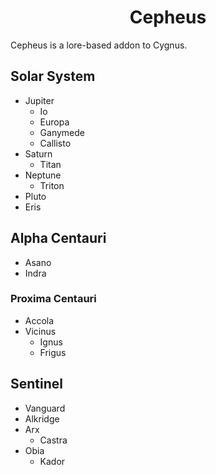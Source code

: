 # <div align="center">Cepheus</div>
Cepheus is a lore-based addon to Cygnus.

## Solar System
- Jupiter
  - Io
  - Europa
  - Ganymede
  - Callisto
- Saturn
  - Titan
- Neptune
  - Triton
- Pluto
- Eris

## Alpha Centauri
- Asano
- Indra

### Proxima Centauri
- Accola
- Vicinus
  - Ignus
  - Frigus

## Sentinel
- Vanguard
- Alkridge
- Arx
  - Castra
- Obia
  - Kador
